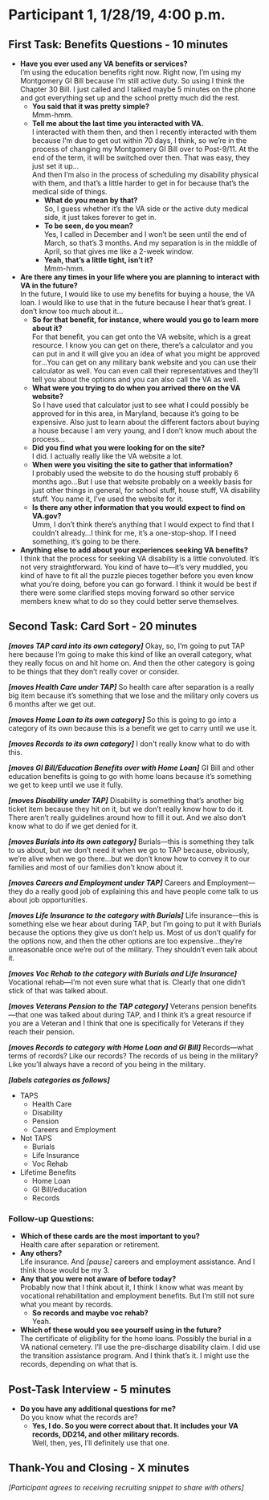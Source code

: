 # Participant 1, 1/28/19, 4:00 p.m.

## First Task: Benefits Questions - 10 minutes

- **Have you ever used any VA benefits or services? <br>**
I’m using the education benefits right now. Right now, I’m using my Montgomery GI Bill because I’m still active duty. So using I think the Chapter 30 Bill. I just called and I talked maybe 5 minutes on the phone and got everything set up and the school pretty much did the rest.<br>
  - **You said that it was pretty simple?**<br>
Mmm-hmm.
  - **Tell me about the last time you interacted with VA.** <br>
  I interacted with them then, and then I recently interacted with them because I’m due to get out within 70 days, I think, so we’re in the process of changing my Montgomery GI Bill over to Post-9/11. At the end of the term, it will be switched over then. That was easy, they just set it up…<br>
  And then I’m also in the process of scheduling my disability physical with them, and that’s a little harder to get in for because that’s the medical side of things.<br>
    - **What do you mean by that?** <br>
  So, I guess whether it’s the VA side or the active duty medical side, it just takes forever to get in.<br>
    - **To be seen, do you mean?**<br>
  Yes, I called in December and I won’t be seen until the end of March, so that’s 3 months. And my separation is in the middle of April, so that gives me like a 2-week window.<br>
    - **Yeah, that’s a little tight, isn’t it?**<br>
  Mmm-hmm.  
- **Are there any times in your life where you are planning to interact with VA in the future?** <br>
In the future, I would like to use my benefits for buying a house, the VA loan. I would like to use that in the future because I hear that’s great. I don’t know too much about it…<br>
  - **So for that benefit, for instance, where would you go to learn more about it?**<br>
  For that benefit, you can get onto the VA website, which is a great resource. I know you can get on there, there’s a calculator and you can put in and it will give you an idea of what you might be approved for…You can get on any military bank website and you can use their calculator as well. You can even call their representatives and they’ll tell you about the options and you can also call the VA as well. <br>
  - **What were you trying to do when you arrived there on the VA website?** <br>
  So I have used that calculator just to see what I could possibly be approved for in this area, in Maryland, because it’s going to be expensive. Also just to learn about the different factors about buying a house because I am very young, and I don’t know much about the process…
  - **Did you find what you were looking for on the site?** <br>
  I did. I actually really like the VA website a lot. 
  - **When  were you visiting the site to gather that information?** <br>
  I probably used the website to do the housing stuff probably 6 months ago…But I use that website probably on a weekly basis for just other things in general, for school stuff, house stuff, VA disability stuff. You name it, I’ve used the website for it. 
  - **Is there any other information that you would expect to find on VA.gov?** <br>
  Umm, I don’t think there’s anything that I would expect to find that I couldn’t already…I think for me, it’s a one-stop-shop. If I need something, it’s going to be there.
- **Anything else to add about your experiences seeking VA benefits?** <br>
I think that the process for seeking VA disability is a little convoluted. It’s not very straightforward. You kind of have to—it’s very muddled, you kind of have to fit all the puzzle pieces together before you even know what you’re doing, before you can go forward. I think it would be best if there were some clarified steps moving forward so other service members knew what to do so they could better serve themselves.

## Second Task: Card Sort - 20 minutes

***[moves TAP card into its own category]*** Okay, so, I’m going to put TAP here because I’m going to make this kind of like an overall category, what they really focus on and hit home on. And then the other category is going to be things that they don’t really cover or consider.

***[moves Health Care under TAP]*** So health care after separation is a really big item because it’s something that we lose and the military only covers us 6 months after we get out.

***[moves Home Loan to its own category]*** So this is going to go into a category of its own because this is a benefit we get to carry until we use it.

***[moves Records to its own category]*** I don't really know what to do with this.

***[moves GI Bill/Education Benefits over with Home Loan]*** GI Bill and other education benefits is going to go with home loans because it’s something we get to keep until we use it fully.

***[moves Disability under TAP]*** Disability is something that’s another big ticket item because they hit on it, but we don’t really know how to do it. There aren’t really guidelines around how to fill it out. And we also don’t know what to do if we get denied for it.

***[moves Burials into its own category]*** Burials—this is something they talk to us about, but we don’t need it when we go to TAP because, obviously, we’re alive when we go there…but we don’t know how to convey it to our families and most of our families don’t know about it.

***[moves Careers and Employment under TAP]*** Careers and Employment—they do a really good job of explaining this and have people come talk to us about job opportunities.

***[moves Life Insurance to the category with Burials]*** Life insurance—this is something else we hear about during TAP, but I’m going to put it with Burials because the options they give us don’t help us. Most of us don’t qualify for the options now, and then the other options are too expensive…they’re unreasonable once we’re out of the military. They shouldn’t even talk about it.

***[moves Voc Rehab to the category with Burials and Life Insurance]*** Vocational rehab—I’m not even sure what that is. Clearly that one didn’t stick of that was talked about.

***[moves Veterans Pension to the TAP category]*** Veterans pension benefits—that one was talked about during TAP, and I think it’s a great resource if you are a Veteran and I think that one is specifically for Veterans if they reach their pension.

***[moves Records to category with Home Loan and GI Bill]*** Records—what terms of records? Like our records? The records of us being in the military? Like you’ll always have a record of you being in the military.

***[labels categories as follows]***
- TAPS
  - Health Care
  - Disability
  - Pension
  - Careers and Employment
- Not TAPS
  - Burials
  - Life Insurance
  - Voc Rehab
- Lifetime Benefits
  - Home Loan
  - GI Bill/education
  - Records
  
### Follow-up Questions:
- **Which of these cards are the most important to you?** <br>
Health care after separation or retirement. <br>
- **Any others?** <br>
Life insurance. And *[pause]* careers and employment assistance. And I think those would be my 3.
- **Any that you were not aware of before today?** <br>
Probably now that I think about it, I think I know what was meant by vocational rehabilitation and employment benefits. But I’m still not sure what you meant by records. <br>
  - **So records and maybe voc rehab?** <br>
  Yeah.
- **Which of these would you see yourself using in the future?** <br>
The certificate of eligibility for the home loans. Possibly the burial in a VA national cemetery. I’ll use the pre-discharge disability claim. I did use the transition assistance program. And I think that’s it. I might use the records, depending on what that is.

## Post-Task Interview - 5 minutes

- **Do you have any additional questions for me?** <br>
Do you know what the records are? <br>
  - **Yes, I do. So you were correct about that. It includes your VA records, DD214, and other military records.** <br>
Well, then, yes, I’ll definitely use that one.

## Thank-You and Closing - X minutes

*[Participant agrees to receiving recruiting snippet to share with others]*
